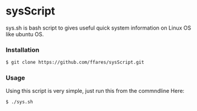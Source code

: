 # sysScript
sys.sh is bash script to gives useful quick system information on Linux OS like ubuntu OS. 


### Installation

```bash
$ git clone https://github.com/ffares/sysScript.git
```

### Usage

Using this script is very simple, just run this from the commndline Here:

```bash
$ ./sys.sh
```
